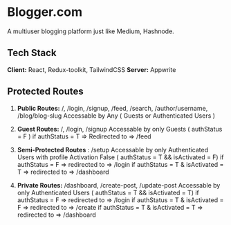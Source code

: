 # Blogger.com
A multiuser blogging platform just like Medium, Hashnode.

## Tech Stack
**Client:** React, Redux-toolkit, TailwindCSS
**Server:** Appwrite

## Protected Routes
1. **Public Routes:** /, /login, /signup, /feed, /search,
   /author/username, /blog/blog-slug
   Accessable by Any ( Guests or Authenticated Users )

2. **Guest Routes:** /, /login, /signup
   Accessable by only Guests ( authStatus = F )
   if authStatus = T => Redirected to => /feed

3. **Semi-Protected Routes** : /setup
   Accessable by only Authenticated Users with profile Activation False
   ( authStatus = T && isActivated = F)
   if authStatus = F => redirected to => /login
   if authStatus = T & isActivated = T => redirected to => /dashboard

4. **Private Routes:** /dashboard, /create-post, /update-post
   Accessable by only Authenticated Users
   ( authStatus = T && isActivated = T)
   if authStatus = F => redirected to => /login
   if authStatus = T & isActivated = F => redirected to => /create
   if authStatus = T & isActivated = T => redirected to => /dashboard

<!-- https://undraw.co/search for UI illustrations #36B91C -->

